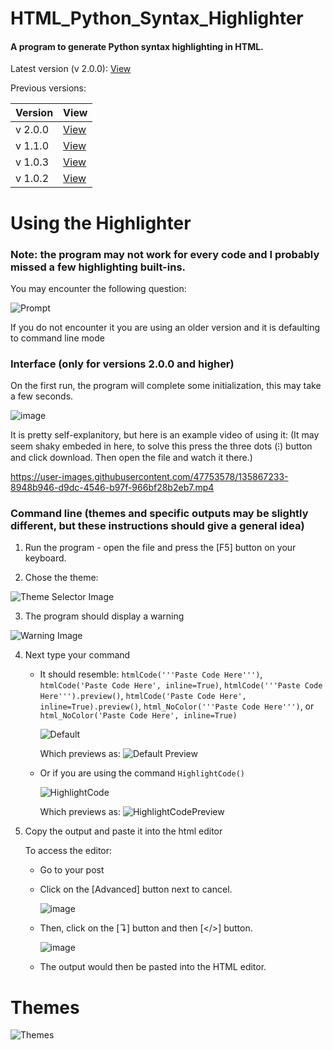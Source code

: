# HTML_Python_Syntax_Highlighter





#### A program to generate Python syntax highlighting in HTML.

Latest version (v 2.0.0): [View](https://raw.githubusercontent.com/24-Tony/HTML_Python_Syntax_Highlighter/main/Html_Code_Formatter.py)





Previous versions:

Version | View
------- | -------
v 2.0.0 | [View](https://raw.githubusercontent.com/24-Tony/HTML_Python_Syntax_Highlighter/main/Html_Code_Formatter_v2.0.0.py)
v 1.1.0 | [View](https://raw.githubusercontent.com/24-Tony/HTML_Python_Syntax_Highlighter/main/Html_Code_Formatter_v1.1.0.py)
v 1.0.3 | [View](https://raw.githubusercontent.com/24-Tony/HTML_Python_Syntax_Highlighter/main/Html_Code_Formatter_v1.0.3.py)
v 1.0.2 | [View](https://raw.githubusercontent.com/24-Tony/HTML_Python_Syntax_Highlighter/main/Html_Code_Formatter_v1.0.2.py)



# Using the Highlighter
### Note: the program may not work for every code and I probably missed a few highlighting built-ins.

You may encounter the following question:

![Prompt](https://user-images.githubusercontent.com/47753578/135868355-1114f226-4375-4dbb-bb7b-d25e62421e27.png)

If you do not encounter it you are using an older version and it is defaulting to command line mode

### Interface (only for versions 2.0.0 and higher)

On the first run, the program will complete some initialization, this may take a few seconds.

![image](https://user-images.githubusercontent.com/47753578/135868809-c35af2e3-8c7a-4234-8ef5-e267b817ab7f.png)

It is pretty self-explanitory, but here is an example video of using it: (It may seem shaky embeded in here, to solve this press the three dots (⁝) button and click download. Then open the file and watch it there.)

https://user-images.githubusercontent.com/47753578/135867233-8948b946-d9dc-4546-b97f-966bf28b2eb7.mp4

### Command line (themes and specific outputs may be slightly different, but these instructions should give a general idea)

1. Run the program - open the file and press the [F5] button on your keyboard.
     
2. Chose the theme:

![Theme Selector Image](https://user-images.githubusercontent.com/47753578/134692006-8336ba67-ee67-4a8a-b032-b81a911d53f3.png)

3. The program should display a warning

![Warning Image](https://user-images.githubusercontent.com/47753578/134692671-8fec5c86-5366-4c4a-a0b8-95886c74e19b.png)

4. Next type your command 

   - It should resemble: `htmlCode('''Paste Code Here''')`, `htmlCode('Paste Code Here', inline=True)`, `htmlCode('''Paste Code Here''').preview()`, `htmlCode('Paste Code Here', inline=True).preview()`, `html_NoColor('''Paste Code Here''')`, or  `html_NoColor('Paste Code Here', inline=True)`

      ![Default](https://user-images.githubusercontent.com/47753578/134693555-81df5bea-a77f-4c54-b00b-288b24ff6f8c.png)
  
       Which previews as: 
       ![Default Preview](https://user-images.githubusercontent.com/47753578/134693670-b697d323-b052-497e-9f40-148c23fab72e.png)

    - Or if you are using the command `HighlightCode()`
  
      ![HighlightCode](https://user-images.githubusercontent.com/47753578/134694295-9035c07c-0f35-4538-b1af-b1d64f62d7b4.png)

       Which previews as: 
       ![HighlightCodePreview](https://user-images.githubusercontent.com/47753578/134693670-b697d323-b052-497e-9f40-148c23fab72e.png)

5. Copy the output and paste it into the html editor
    
    To access the editor:
      - Go to your post
      - Click on the [Advanced] button next to cancel.

        ![image](https://user-images.githubusercontent.com/47753578/134343985-b3aafade-89b0-4602-b7d9-f63972bc74dc.png)

      - Then, click on the [↴] button and then [</>] button.

        ![image](https://user-images.githubusercontent.com/47753578/134344062-2323b561-8c45-4076-83e0-4acd5806ac11.png)

      - The output would then be pasted into the HTML editor.






# Themes
![Themes](https://user-images.githubusercontent.com/47753578/134695081-48a1d83f-c6e6-494b-ab3f-2fb3eed94b7f.png)

